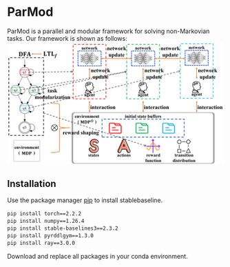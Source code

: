 # ParMod
ParMod is a parallel and modular framework for solving non-Markovian tasks. Our framework is shown as follows:
![image](https://github.com/syemichel/ParMod/blob/main/overview.png)

## Installation

Use the package manager [pip](https://pip.pypa.io/en/stable/) to install stablebaseline.

```bash
pip install torch==2.2.2
pip install numpy==1.26.4
pip install stable-baselines3==2.3.2
pip install pyrddlgym==1.3.0
pip install ray==3.0.0
```
Download and replace all packages in your conda environment.
